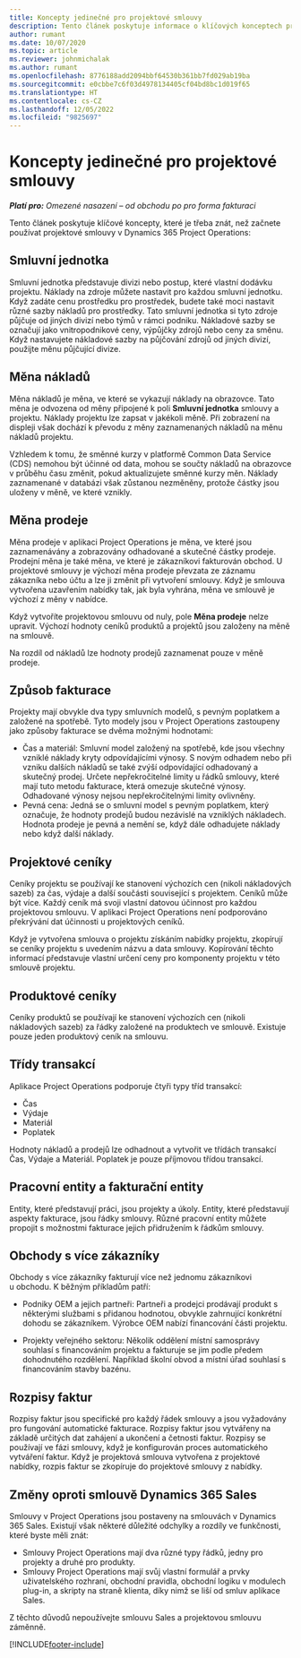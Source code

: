 ```yaml
---
title: Koncepty jedinečné pro projektové smlouvy
description: Tento článek poskytuje informace o klíčových konceptech projektových smluv.
author: rumant
ms.date: 10/07/2020
ms.topic: article
ms.reviewer: johnmichalak
ms.author: rumant
ms.openlocfilehash: 8776188add2094bbf64530b361bb7fd029ab19ba
ms.sourcegitcommit: e0cbbe7c6f03d4978134405cf04bd8bc1d019f65
ms.translationtype: HT
ms.contentlocale: cs-CZ
ms.lasthandoff: 12/05/2022
ms.locfileid: "9825697"
---
```

# <a name="concepts-unique-to-project-contracts"></a>Koncepty jedinečné pro projektové smlouvy

_**Platí pro:** Omezené nasazení – od obchodu po pro forma fakturaci_



Tento článek poskytuje klíčové koncepty, které je třeba znát, než začnete používat projektové smlouvy v Dynamics 365 Project Operations:

## <a name="contracting-unit"></a>Smluvní jednotka

Smluvní jednotka představuje divizi nebo postup, které vlastní dodávku projektu. Náklady na zdroje můžete nastavit pro každou smluvní jednotku. Když zadáte cenu prostředku pro prostředek, budete také moci nastavit různé sazby nákladů pro prostředky. Tato smluvní jednotka si tyto zdroje půjčuje od jiných divizí nebo týmů v rámci podniku. Nákladové sazby se označují jako vnitropodnikové ceny, výpůjčky zdrojů nebo ceny za směnu. Když nastavujete nákladové sazby na půjčování zdrojů od jiných divizí, použijte měnu půjčující divize.

## <a name="cost-currency"></a>Měna nákladů

Měna nákladů je měna, ve které se vykazují náklady na obrazovce. Tato měna je odvozena od měny připojené k poli **Smluvní jednotka** smlouvy a projektu. Náklady projektu lze zapsat v jakékoli měně. Při zobrazení na displeji však dochází k převodu z měny zaznamenaných nákladů na měnu nákladů projektu.

Vzhledem k tomu, že směnné kurzy v platformě Common Data Service (CDS) nemohou být účinné od data, mohou se součty nákladů na obrazovce v průběhu času změnit, pokud aktualizujete směnné kurzy měn. Náklady zaznamenané v databázi však zůstanou nezměněny, protože částky jsou uloženy v měně, ve které vznikly.

## <a name="sales-currency"></a>Měna prodeje

Měna prodeje v aplikaci Project Operations je měna, ve které jsou zaznamenávány a zobrazovány odhadované a skutečné částky prodeje. Prodejní měna je také měna, ve které je zákazníkovi fakturován obchod. U projektové smlouvy je výchozí měna prodeje převzata ze záznamu zákazníka nebo účtu a lze ji změnit při vytvoření smlouvy. Když je smlouva vytvořena uzavřením nabídky tak, jak byla vyhrána, měna ve smlouvě je výchozí z měny v nabídce.

Když vytvoříte projektovou smlouvu od nuly, pole **Měna prodeje** nelze upravit. Výchozí hodnoty ceníků produktů a projektů jsou založeny na měně na smlouvě.

Na rozdíl od nákladů lze hodnoty prodejů zaznamenat pouze v měně prodeje.

## <a name="billing-method"></a>Způsob fakturace

Projekty mají obvykle dva typy smluvních modelů, s pevným poplatkem a založené na spotřebě. Tyto modely jsou v Project Operations zastoupeny jako způsoby fakturace se dvěma možnými hodnotami:

- Čas a materiál: Smluvní model založený na spotřebě, kde jsou všechny vzniklé náklady kryty odpovídajícími výnosy. S novým odhadem nebo při vzniku dalších nákladů se také zvýší odpovídající odhadovaný a skutečný prodej. Určete nepřekročitelné limity u řádků smlouvy, které mají tuto metodu fakturace, která omezuje skutečné výnosy. Odhadované výnosy nejsou nepřekročitelnými limity ovlivněny.
- Pevná cena: Jedná se o smluvní model s pevným poplatkem, který označuje, že hodnoty prodejů budou nezávislé na vzniklých nákladech. Hodnota prodeje je pevná a nemění se, když dále odhadujete náklady nebo když další náklady.

## <a name="project-price-lists"></a>Projektové ceníky

Ceníky projektu se používají ke stanovení výchozích cen (nikoli nákladových sazeb) za čas, výdaje a další součásti související s projektem. Ceníků může být více. Každý ceník má svoji vlastní datovou účinnost pro každou projektovou smlouvu. V aplikaci Project Operations není podporováno překrývání dat účinnosti u projektových ceníků.

Když je vytvořena smlouva o projektu získáním nabídky projektu, zkopírují se ceníky projektu s uvedením názvu a data smlouvy. Kopírování těchto informací představuje vlastní určení ceny pro komponenty projektu v této smlouvě projektu.

## <a name="product-price-lists"></a>Produktové ceníky

Ceníky produktů se používají ke stanovení výchozích cen (nikoli nákladových sazeb) za řádky založené na produktech ve smlouvě. Existuje pouze jeden produktový ceník na smlouvu.

## <a name="transaction-classes"></a>Třídy transakcí

Aplikace Project Operations podporuje čtyři typy tříd transakcí:

- Čas
- Výdaje
- Materiál
- Poplatek

Hodnoty nákladů a prodejů lze odhadnout a vytvořit ve třídách transakcí Čas, Výdaje a Materiál. Poplatek je pouze příjmovou třídou transakcí.

## <a name="work-entities-and-billing-entities"></a>Pracovní entity a fakturační entity

Entity, které představují práci, jsou projekty a úkoly. Entity, které představují aspekty fakturace, jsou řádky smlouvy. Různé pracovní entity můžete propojit s možnostmi fakturace jejich přidružením k řádkům smlouvy.

## <a name="multi-customer-deals"></a>Obchody s více zákazníky

Obchody s více zákazníky fakturují více než jednomu zákazníkovi u obchodu. K běžným příkladům patří:

- Podniky OEM a jejich partneři: Partneři a prodejci prodávají produkt s některými službami s přidanou hodnotou, obvykle zahrnující konkrétní dohodu se zákazníkem. Výrobce OEM nabízí financování části projektu. 

- Projekty veřejného sektoru: Několik oddělení místní samosprávy souhlasí s financováním projektu a fakturuje se jim podle předem dohodnutého rozdělení. Například školní obvod a místní úřad souhlasí s financováním stavby bazénu.

## <a name="invoice-schedules"></a>Rozpisy faktur

Rozpisy faktur jsou specifické pro každý řádek smlouvy a jsou vyžadovány pro fungování automatické fakturace. Rozpisy faktur jsou vytvářeny na základě určitých dat zahájení a ukončení a četnosti faktur. Rozpisy se používají ve fázi smlouvy, když je konfigurován proces automatického vytváření faktur. Když je projektová smlouva vytvořena z projektové nabídky, rozpis faktur se zkopíruje do projektové smlouvy z nabídky.

## <a name="changes-from-the-dynamics-365-sales-contract"></a>Změny oproti smlouvě Dynamics 365 Sales

Smlouvy v Project Operations jsou postaveny na smlouvách v Dynamics 365 Sales. Existují však některé důležité odchylky a rozdíly ve funkčnosti, které byste měli znát:

- Smlouvy Project Operations mají dva různé typy řádků, jedny pro projekty a druhé pro produkty.
- Smlouvy Project Operations mají svůj vlastní formulář a prvky uživatelského rozhraní, obchodní pravidla, obchodní logiku v modulech plug-in, a skripty na straně klienta, díky nimž se liší od smluv aplikace Sales.

Z těchto důvodů nepoužívejte smlouvu Sales a projektovou smlouvu záměnně.


[!INCLUDE[footer-include](../../includes/footer-banner.md)]
